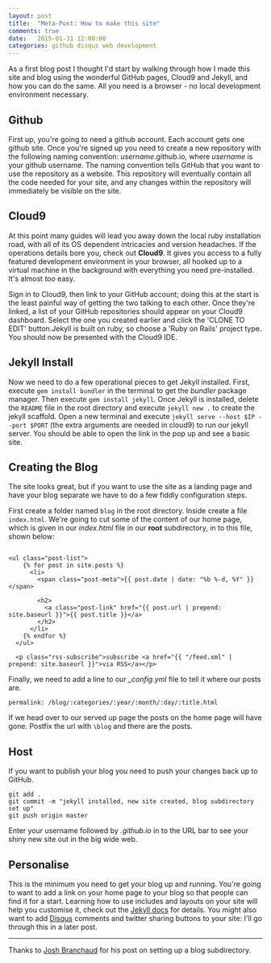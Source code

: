 ```yaml
---
layout: post
title:  "Meta-Post: How to make this site"
comments: true
date:   2015-01-31 12:00:00
categories: github disqus web development
---
```


As a first blog post I thought I'd start by walking through how I made this site and blog using the wonderful GitHub pages, Cloud9 and Jekyll, and how you can do the same. All you need is a browser - no local development environment necessary.

## Github
First up, you're going to need a github account. Each account gets one github site. Once you're signed up you need to create a new repository with the following naming convention: *username*.github.io, where *username* is your github username. The naming convention tells GitHub that you want to use the repository as a website. This repository will eventually contain all the code needed for your site, and any changes within the repository will immediately be visible on the site.

## Cloud9
At this point many guides will lead you away down the local ruby installation road, with all of its OS dependent intricacies and version headaches. If the operations details bore you, check out **Cloud9**. It gives you access to a fully featured development environment in your browser, all hooked up to a virtual machine in the background with everything you need pre-installed. It's almost *too* easy.

Sign in to Cloud9, then link to your GitHub account; doing this at the start is the least painful way of getting the two talking to each other. Once they're linked, a list of your GitHub repositories should appear on your Cloud9 dashboard. Select the one you created earlier and click the 'CLONE TO EDIT' button.Jekyll is built on ruby, so choose a 'Ruby on Rails' project type. You should now be presented with the Cloud9 IDE.

## Jekyll Install
Now we need to do a few operational pieces to get Jekyll installed. First, execute `gem install bundler` in the terminal to get the *bundler* package manager. Then execute `gem install jekyll`. Once Jekyll is installed, delete the `README` file in the root directory and execute `jekyll new .` to create the jekyll scaffold. Open a new terminal and execute `jekyll serve --host $IP --port $PORT` (the extra arguments are needed in cloud9) to run our jekyll server. You should be able to open the link in the pop up and see a basic site.

## Creating the Blog
The site looks great, but if you want to use the site as a landing page and have your blog separate we have to do a few fiddly configuration steps.

First create a folder named `blog` in the root directory. Inside create a file `index.html`. We're going to cut some of the content of our home page, which is given in our *index.html* file in our **root** subdirectory, in to this file, shown below:

```

<ul class="post-list">
    {% for post in site.posts %}
      <li>
        <span class="post-meta">{{ post.date | date: "%b %-d, %Y" }}</span>

        <h2>
          <a class="post-link" href="{{ post.url | prepend: site.baseurl }}">{{ post.title }}</a>
        </h2>
      </li>
    {% endfor %}
  </ul>

  <p class="rss-subscribe">subscribe <a href="{{ "/feed.xml" | prepend: site.baseurl }}">via RSS</a></p>

```

Finally, we need to add a line to our *_config.yml* file to tell it where our posts are.

```
permalink: /blog/:categories/:year/:month/:day/:title.html
```

If we head over to our served up page the posts on the home page will have gone. Postfix the url with `\blog` and there are the posts. 

## Host
If you want to publish your blog you need to push your changes back up to GitHub. 

```
git add .
git commit -m "jekyll installed, new site created, blog subdirectory set up"
git push origin master
```

Enter your username followed by *.github.io* in to the URL bar to see your shiny new site out in the big wide web.

## Personalise
This is the minimum you need to get your blog up and running. You're going to want to add a link on your home page to your blog so that people can find it for a start. Learning how to use includes and layouts on your site will help you customise it, check out the [Jekyll docs](http://jekyllrb.com/docs/structure/) for details. You might also want to add [Disqus](https://disqus.com/) comments and twitter sharing buttons to your site: I'll go through this in a later post. 

---

Thanks to [Josh Branchaud](http://joshbranchaud.com/blog/2013/03/02/Running-Your-Jekyll-Blog-from-a-Subdirectory.html) for his post on setting up a blog subdirectory.
